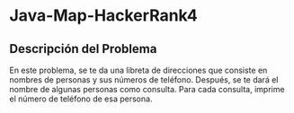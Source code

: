 # Java-Map-HackerRank4

## Descripción del Problema

En este problema, se te da una libreta de direcciones que consiste en nombres de personas y sus números de teléfono. Después, se te dará el nombre de algunas personas como consulta. Para cada consulta, imprime el número de teléfono de esa persona.
